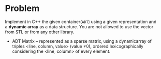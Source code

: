 # Problem
Implement  in  C++  the  given container(`ADT`)  using  a given  representation  and  a **dynamic  array** as a data structure. You are not allowed to use the vector from STL or from any other library.
- ADT Matrix – represented as a sparse matrix, using a dynamicarray of triples <line, column, value>  (value ≠0),  ordered  lexicographically  considering  the  <line,  column>  of  every element.
